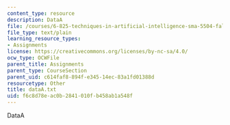 ```yaml
---
content_type: resource
description: DataA
file: /courses/6-825-techniques-in-artificial-intelligence-sma-5504-fall-2002/f6c8d78eac0b2841010fb458ab1a548f_dataA.txt
file_type: text/plain
learning_resource_types:
- Assignments
license: https://creativecommons.org/licenses/by-nc-sa/4.0/
ocw_type: OCWFile
parent_title: Assignments
parent_type: CourseSection
parent_uid: c614faf8-894f-e345-14ec-83a1fd01388d
resourcetype: Other
title: dataA.txt
uid: f6c8d78e-ac0b-2841-010f-b458ab1a548f
---
```

DataA